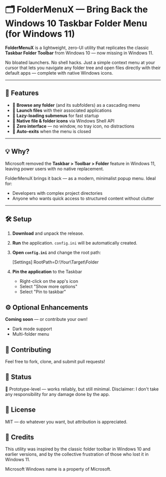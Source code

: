 # 🗂️ FolderMenuX — Bring Back the Windows 10 Taskbar Folder Menu (for Windows 11)

**FolderMenuX** is a lightweight, zero-UI utility that replicates the classic **Taskbar Folder Toolbar** from Windows 10 — now missing in Windows 11.

No bloated launchers. No shell hacks. Just a simple context menu at your cursor that lets you navigate any folder tree and open files directly with their default apps — complete with native Windows icons.

---

## 🚀 Features

- 🔹 **Browse any folder** (and its subfolders) as a cascading menu
- 🔹 **Launch files** with their associated applications
- 🔹 **Lazy-loading submenus** for fast startup
- 🔹 **Native file & folder icons** via Windows Shell API
- 🔹 **Zero interface** — no window, no tray icon, no distractions
- 🔹 **Auto-exits** when the menu is closed

---

## 💡 Why?

Microsoft removed the **Taskbar > Toolbar > Folder** feature in Windows 11, leaving power users with no native replacement.

FolderMenuX brings it back — as a modern, minimalist popup menu. Ideal for:

- Developers with complex project directories
- Anyone who wants quick access to structured content without clutter

---

## 🛠️ Setup

1. **Download** and unpack the release.

2. **Run** the application. `config.ini` will be automatically created.

3. **Open `config.ini`** and change the root path:

   [Settings]
   RootPath=D:\Your\Target\Folder
   
4. **Pin the application** to the Taskbar

   - Right-click on the app's icon
   - Select "Show more options"
   - Select "Pin to taskbar"

## ⚙️ Optional Enhancements

**Coming soon** — or contribute your own!

- Dark mode support
- Multi-folder menu

## 🤝 Contributing

Feel free to fork, clone, and submit pull requests!

## 🧪 Status

🔧 Prototype-level — works reliably, but still minimal.
Disclaimer: I don't take any responsibility for any damage done by the app.

## 📜 License

MIT — do whatever you want, but attribution is appreciated.

## 🙏 Credits

This utility was inspired by the classic folder toolbar in Windows 10 and earlier versions, and by the collective frustration of those who lost it in Windows 11.

Microsoft Windows name is a property of Microsoft.